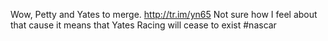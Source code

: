 <!--
id: 184754817
link: http://kevinisom.info/post/184754817/wow-petty-and-yates-to-merge-http-tr-im-yn65
slug: wow-petty-and-yates-to-merge-http-tr-im-yn65
date: Fri Sep 11 2009 09:03:04 GMT+1200 (NZST)
raw: {"blog_name":"kevinisom","id":184754817,"post_url":"http://kevinisom.info/post/184754817/wow-petty-and-yates-to-merge-http-tr-im-yn65","slug":"wow-petty-and-yates-to-merge-http-tr-im-yn65","type":"text","date":"2009-09-10 21:03:04 GMT","timestamp":1252616584,"state":"published","format":"html","reblog_key":"TqWghM5U","tags":[],"short_url":"http://tmblr.co/Zw68YyB0oA1","highlighted":[],"feed_item":"http://twitter.com/kev_nz/statuses/3895857029","from_feed_id":"650289","note_count":0,"title":null,"body":"<p>Wow, Petty and Yates to merge. <a href=\"http://tr.im/yn65\" target=\"_blank\">http://tr.im/yn65</a> Not sure how I feel about that cause it means that Yates Racing will cease to exist #nascar</p>"}
publish: 2009-09-011
tags: 
title: null
-->


Wow, Petty and Yates to merge. <http://tr.im/yn65> Not sure how I feel
about that cause it means that Yates Racing will cease to exist \#nascar


